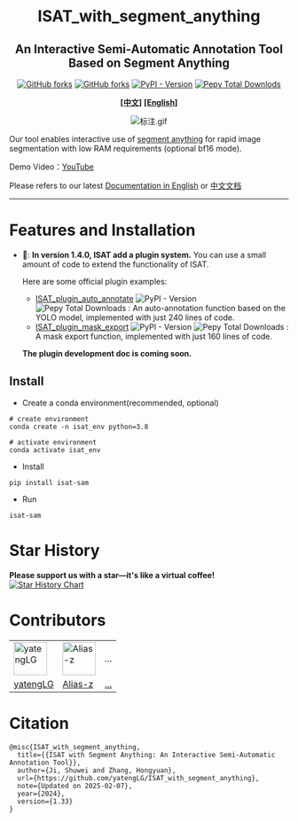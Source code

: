 <h1 align='center'>ISAT_with_segment_anything</h1>
<h2 align='center'>An Interactive Semi-Automatic Annotation Tool Based on Segment Anything</h2>
<p align='center'>
    <a href='https://github.com/yatengLG/ISAT_with_segment_anything' target="_blank"><img alt="GitHub forks" src="https://img.shields.io/github/stars/yatengLG/ISAT_with_segment_anything"></a>
    <a href='https://github.com/yatengLG/ISAT_with_segment_anything' target="_blank"><img alt="GitHub forks" src="https://img.shields.io/github/forks/yatengLG/ISAT_with_segment_anything"></a>
    <a href='https://pypi.org/project/isat-sam/' target="_blank"><img alt="PyPI - Version" src="https://img.shields.io/pypi/v/isat-sam?style=social&logo=pypi"></a>
    <a href='https://pypi.org/project/isat-sam/' target="_blank"><img alt="Pepy Total Downlods" src="https://img.shields.io/pepy/dt/isat-sam?style=social&logo=pypi"></a>
</p>
<p align='center'>
    <a href='README-cn.md'><b>[中文]</b></a>
    <a href='README.md'><b>[English]</b></a>
</p>
<p align='center'><img src="./display/标注.gif" alt="标注.gif"></p>

Our tool enables interactive use of [segment anything](https://github.com/facebookresearch/segment-anything) for rapid image segmentation with low RAM requirements (optional bf16 mode).

Demo Video：[YouTube](https://www.youtube.com/watch?v=yLdZCPmX-Bc)

Please refers to our latest [Documentation in English](https://isat-with-segment-anything.readthedocs.io/en/latest/index.html) or [中文文档](https://isat-samzh.readthedocs.io/zh-cn/latest/)

---

# Features and Installation
- &#x1F389;: **In version 1.4.0, ISAT add a plugin system.** You can use a small amount of code to extend the functionality of ISAT.
  
    Here are some official plugin examples:
  - [ISAT_plugin_auto_annotate](https://github.com/yatengLG/ISAT_plugin_auto_annotate) ![PyPI - Version](https://img.shields.io/pypi/v/isat-plugin-auto-annotate?style=social&logo=pypi)
 ![Pepy Total Downloads](https://img.shields.io/pepy/dt/isat-plugin-auto-annotate?style=social) : An auto-annotation function based on the YOLO model, implemented with just 240 lines of code.
  - [ISAT_plugin_mask_export](https://github.com/yatengLG/ISAT_plugin_mask_export) ![PyPI - Version](https://img.shields.io/pypi/v/isat-plugin-mask-export?style=social&logo=pypi)
![Pepy Total Downloads](https://img.shields.io/pepy/dt/isat-plugin-mask-export?style=social) : A mask export function, implemented with just 160 lines of code.
  
  **The plugin development doc is coming soon.**

## Install
- Create a conda environment(recommended, optional)
```shell
# create environment
conda create -n isat_env python=3.8

# activate environment
conda activate isat_env
```

- Install
```shell
pip install isat-sam
```

- Run
```shell
isat-sam
```

# Star History

**Please support us with a star—it's like a virtual coffee!**
[![Star History Chart](https://api.star-history.com/svg?repos=yatengLG/ISAT_with_segment_anything&type=Date)](https://star-history.com/#yatengLG/ISAT_with_segment_anything&Date)


# Contributors

<table border="0">
<tr>
    <td><img alt="yatengLG" src="https://avatars.githubusercontent.com/u/31759824?v=4" width="60" height="60" href="">
    <td><img alt="Alias-z" src="https://avatars.githubusercontent.com/u/66273343?v=4" width="60" height="60" href="">
    <td>...
</td>
</tr>
<tr>
  <td><a href="https://github.com/yatengLG">yatengLG</a>
  <td><a href="https://github.com/Alias-z">Alias-z</a>
    <td><a href="https://github.com/yatengLG/ISAT_with_segment_anything/graphs/contributors">...</a>
</tr>
</table>


# Citation
```text
@misc{ISAT_with_segment_anything,
  title={{ISAT with Segment Anything: An Interactive Semi-Automatic Annotation Tool}},
  author={Ji, Shuwei and Zhang, Hongyuan},
  url={https://github.com/yatengLG/ISAT_with_segment_anything},
  note={Updated on 2025-02-07},
  year={2024},
  version={1.33}
}
```
